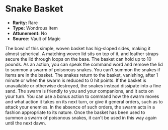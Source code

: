 # Snake Basket

- **Rarity:** Rare
- **Type:** Wondrous Item
- **Attunement:** No
- **Source:** Vault of Magic

The bowl of this simple, woven basket has hig-sloped sides, making it almost spherical. A matching woven lid sits on top of it, and leather straps secure the lid through loops on the base. The basket can hold up to 10 pounds. As an action, you can speak the command word and remove the lid to summon a swarm of poisonous snakes. You can't summon the snakes if items are in the basket. The snakes return to the basket, vanishing, after 1 minute or when the swarm is reduced to 0 hit points. If the basket is unavailable or otherwise destroyed, the snakes instead dissipate into a fine sand. The swarm is friendly to you and your companions, and it acts on your turn. You can use a bonus action to command how the swarm moves and what action it takes on its next turn, or give it general orders, such as to attack your enemies. In the absence of such orders, the swarm acts in a fashion appropriate to its nature. Once the basket has been used to summon a swarm of poisonous snakes, it can't be used in this way again until the next dawn.
